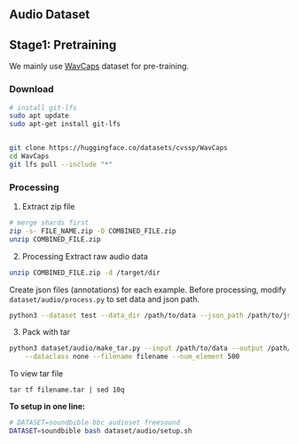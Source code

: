 ## Audio Dataset 

## Stage1: Pretraining 
We mainly use [WavCaps](https://github.com/XinhaoMei/WavCaps) dataset for pre-training. 

### Download 

```Bash
# install git-lfs
sudo apt update
sudo apt-get install git-lfs


git clone https://huggingface.co/datasets/cvssp/WavCaps
cd WavCaps
git lfs pull --include "*" 
```

### Processing

1. Extract zip file
```bash
# merge shards first
zip -s- FILE_NAME.zip -O COMBINED_FILE.zip
unzip COMBINED_FILE.zip
```

2. Processing
Extract raw audio data
```bash
unzip COMBINED_FILE.zip -d /target/dir
```

Create json files (annotations) for each example. Before processing, modify `dataset/audio/process.py` to set data and json path. 
```bash
python3 --dataset test --data_dir /path/to/data --json_path /path/to/json
```


3. Pack with tar
```bash
python3 dataset/audio/make_tar.py --input /path/to/data --output /path/to/web_dataset \
    --dataclass none --filename filename --num_element 500
```

To view tar file 
```
tar tf filename.tar | sed 10q
```

**To setup in one line:**
```bash
# DATASET=soundbible bbc audioset freesound
DATASET=soundbible bash dataset/audio/setup.sh
```
